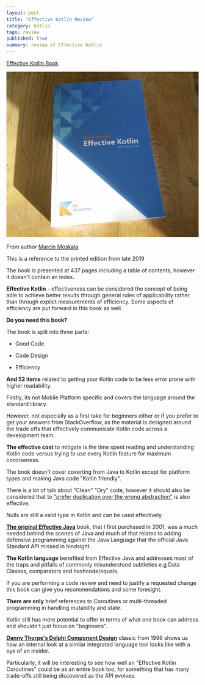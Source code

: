 ```yaml
---
layout: post
title: "Effective Kotlin Review"
category: kotlin
tags: review
published: true
summary: review of Effective Kotlin
---
```


[Effective Kotlin Book](https://leanpub.com/effectivekotlin/)

![Effective Kotlin Book](/public/effective_kotlin.jpg)

From author [Marcin Moskala](https://leanpub.com/u/mmoskala)

This is a reference to the printed edition from late 2019

The book is presented at 437 pages including a table of contents, however it doesn't contain an index.

**Effective Kotlin** - effectiveness can be considered the concept of being able to achieve better results through general rules of applicability rather than through explict measurements of efficiency. Some aspects of efficiency are put forward in this book as well.

**Do you need this book?**

The book is split into three parts:

* Good Code

* Code Design

* Efficiency 

**And 52 items** related to getting your Kotlin code to be less error prone with higher readability.

Firstly, its not Mobile Platform specific and covers the language around the standard library.

However, not especially as a first take for beginners either or if you prefer to get your answers from StackOverflow, as
the material is designed around the trade offs that effectively communicate Kotlin code across a development team.

**The effective cost** to mitigate is the time spent reading and understanding Kotlin code versus trying to use every Kotlin feature for maximum conciseness.

The book doesn't cover coverting from Java to Kotlin except for platform types and making Java code "Kotlin friendly".

There is a lot of talk about "Clean" "Dry" code, however it should also be considered that to ["prefer duplication over the wrong abstraction"](https://www.sandimetz.com/blog/2016/1/20/the-wrong-abstraction) is also effective.

Nulls are still a valid type in Kotlin and can be used effectively.

**[The original Effective Java](https://www.oreilly.com/library/view/effective-javatm-programming/0201310058/)** book, that I first purchased in 2001, was a much needed behind the scenes of Java and much of that relates to adding defensive programming against the Java Language that the official Java Standard API missed in hindsight.

**The Kotlin language** benefited from Effective Java and addresses most of the traps and pitfalls of commonly misunderstood subtleties e.g Data Classes, comparators and hashcode/equals.

If you are performing a code review and need to justify a requested change this book can give you recommendations and some foresight.

**There are only** brief references to Coroutines or multi-threaded programming in handling mutability and state.

Kotlin still has more potential to offer in terms of what one book can address and shouldn't just focus on "beginners".

**[Danny Thorpe's Delphi Component Design](https://dl.acm.org/doi/book/10.5555/524370)** classic from 1996  shows us how an
internal look at a similar integrated language tool looks like with a eye of an insider.

Particularly, it will be interesting to see how well an "Effective Kotlin Coroutines" could be as an entire book too, for something that has many trade-offs still being discovered as the API evolves.
